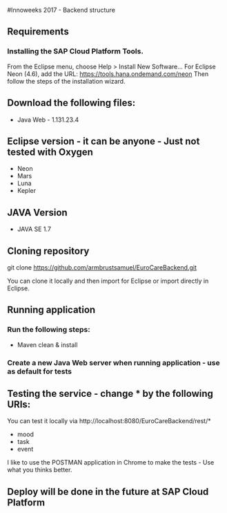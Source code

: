 #Innoweeks 2017 - Backend structure

## Requirements

### Installing the SAP Cloud Platform Tools.
From the Eclipse menu, choose Help > Install New Software...
For Eclipse Neon (4.6), add the URL: https://tools.hana.ondemand.com/neon
Then follow the steps of the installation wizard. 

## Download the following files:
- Java Web - 1.131.23.4

## Eclipse version - it can be anyone - Just not tested with Oxygen
- Neon
- Mars
- Luna
- Kepler

## JAVA Version
- JAVA SE 1.7

## Cloning repository
git clone https://github.com/armbrustsamuel/EuroCareBackend.git

You can clone it locally and then import for Eclipse or import directly in Eclipse.

## Running application

### Run the following steps:
- Maven clean & install

### Create a new Java Web server when running application - use as default for tests

## Testing the service - change * by the following URIs:
You can test it locally via http://localhost:8080/EuroCareBackend/rest/*
- mood
- task
- event

I like to use the POSTMAN application in Chrome to make the tests - Use what you thinks better.

## Deploy will be done in the future at SAP Cloud Platform
